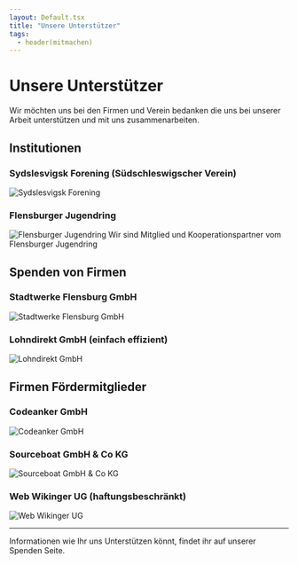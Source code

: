 ```yaml
---
layout: Default.tsx
title: "Unsere Unterstützer"
tags:
  - header(mitmachen)
---
```


# Unsere Unterstützer

Wir möchten uns bei den Firmen und Verein bedanken die uns bei unserer Arbeit
unterstützen und mit uns zusammenarbeiten.

## Institutionen

### Sydslesvigsk Forening (Südschleswigscher Verein)
![Sydslesvigsk Forening](/media/logo-ssf.webp)

### Flensburger Jugendring
![Flensburger Jugendring](/media/logo-fjr.webp)
Wir sind Mitglied und Kooperationspartner vom Flensburger Jugendring

## Spenden von Firmen

### Stadtwerke Flensburg GmbH
![Stadtwerke Flensburg GmbH](/media/logo-stadtwerke-flensburg.webp)

### Lohndirekt GmbH (einfach effizient)
![Lohndirekt GmbH](/media/logo-lohndirekt.webp)

## Firmen Fördermitglieder

### Codeanker GmbH
![Codeanker GmbH](/media/logo-codeanker.webp)

### Sourceboat GmbH & Co KG
![Sourceboat GmbH & Co KG](/media/logo-sourceboat.webp)

### Web Wikinger UG (haftungsbeschränkt)
![Web Wikinger UG](/media/logo-web-wikinger.webp)


---

Informationen wie Ihr uns Unterstützen könnt, findet ihr auf unserer Spenden
Seite.
